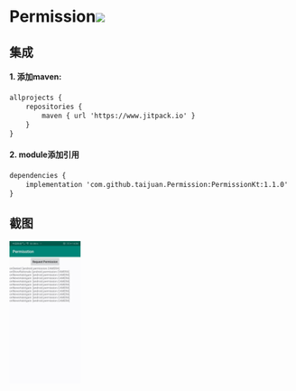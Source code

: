 # Permission[![](https://jitpack.io/v/taijuan/Permission.svg)](https://jitpack.io/#taijuan/Permission)
## 集成
#### 1. 添加maven:
    allprojects {
	    repositories {
	        maven { url 'https://www.jitpack.io' }
	    }
	}
#### 2. module添加引用
	dependencies {
        implementation 'com.github.taijuan.Permission:PermissionKt:1.1.0'
	}
## 截图
<img src="./1.jpeg" width = "25%" />

